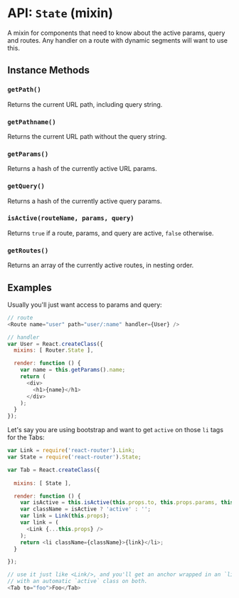 API: `State` (mixin)
==========================

A mixin for components that need to know about the active params, query
and routes. Any handler on a route with dynamic segments will want to
use this.

Instance Methods
----------------

### `getPath()`

Returns the current URL path, including query string.

### `getPathname()`

Returns the current URL path without the query string.

### `getParams()`

Returns a hash of the currently active URL params.

### `getQuery()`

Returns a hash of the currently active query params.

### `isActive(routeName, params, query)`

Returns `true` if a route, params, and query are active, `false`
otherwise.

### `getRoutes()`

Returns an array of the currently active routes, in nesting order.

Examples
--------

Usually you'll just want access to params and query:

```js
// route
<Route name="user" path="user/:name" handler={User} />

// handler
var User = React.createClass({
  mixins: [ Router.State ],

  render: function () {
    var name = this.getParams().name;
    return (
      <div>
        <h1>{name}</h1>
      </div>
    );
  }
});
```

Let's say you are using bootstrap and want to get `active` on those `li`
tags for the Tabs:

```js
var Link = require('react-router').Link;
var State = require('react-router').State;

var Tab = React.createClass({
  
  mixins: [ State ],

  render: function () {
    var isActive = this.isActive(this.props.to, this.props.params, this.props.query);
    var className = isActive ? 'active' : '';
    var link = Link(this.props);
    var link = (
      <Link {...this.props} />
    );
    return <li className={className}>{link}</li>;
  }

});

// use it just like <Link/>, and you'll get an anchor wrapped in an `li`
// with an automatic `active` class on both.
<Tab to="foo">Foo</Tab>
```
